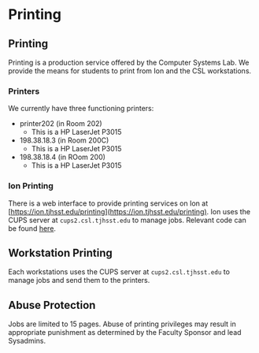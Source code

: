# Printing

## Printing

Printing is a production service offered by the Computer Systems Lab. We provide the means for students to print from Ion and the CSL workstations.

### Printers

We currently have three functioning printers:

* printer202 \(in Room 202\)
  * This is a HP LaserJet P3015
* 198.38.18.3 \(in Room 200C\)
  * This is a HP LaserJet P3015
* 198.38.18.4 \(in ROom 200\)
  * This is a HP LaserJet P3015

### Ion Printing

There is a web interface to provide printing services on Ion at [https://ion.tjhsst.edu/printing](https://ion.tjhsst.edu/printing). Ion uses the CUPS server at `cups2.csl.tjhsst.edu` to manage jobs. Relevant code can be found [here](https://github.com/tjcsl/ion/tree/master/intranet/apps/printing).

## Workstation Printing

Each workstations uses the CUPS server at `cups2.csl.tjhsst.edu` to manage jobs and send them to the printers.

## Abuse Protection

Jobs are limited to 15 pages. Abuse of printing privileges may result in appropriate punishment as determined by the Faculty Sponsor and lead Sysadmins.

